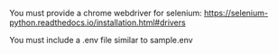 You must provide a chrome webdriver for selenium: https://selenium-python.readthedocs.io/installation.html#drivers

You must include a .env file similar to sample.env
